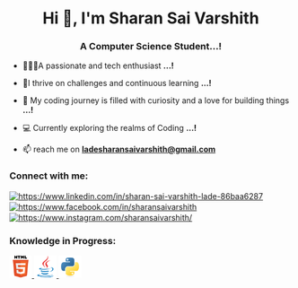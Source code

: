 <h1 align="center">Hi 👋, I'm Sharan Sai Varshith</h1>
<h3 align="center">A Computer Science Student...!</h3>

- 👨🏻‍💻A passionate and tech enthusiast **...!**

- 🎯I thrive on challenges and continuous learning **...!**

- 🔭 My coding journey is filled with curiosity and a love for building things **...!**

- 💻 Currently exploring the realms of Coding **...!**

- 📫 reach me on **ladesharansaivarshith@gmail.com**

<h3 align="left">Connect with me:</h3>
<p align="left">
<a href="https://linkedin.com/in/https://www.linkedin.com/in/sharan-sai-varshith-lade-86baa6287" target="blank"><img align="center" src="https://raw.githubusercontent.com/rahuldkjain/github-profile-readme-generator/master/src/images/icons/Social/linked-in-alt.svg" alt="https://www.linkedin.com/in/sharan-sai-varshith-lade-86baa6287" height="30" width="40" /></a>
<a href="https://fb.com/https://www.facebook.com/in/sharansaivarshith" target="blank"><img align="center" src="https://raw.githubusercontent.com/rahuldkjain/github-profile-readme-generator/master/src/images/icons/Social/facebook.svg" alt="https://www.facebook.com/in/sharansaivarshith" height="30" width="40" /></a>
<a href="https://instagram.com/https://www.instagram.com/sharansaivarshith/" target="blank"><img align="center" src="https://raw.githubusercontent.com/rahuldkjain/github-profile-readme-generator/master/src/images/icons/Social/instagram.svg" alt="https://www.instagram.com/sharansaivarshith/" height="30" width="40" /></a>
</p>

<h3 align="left">Knowledge in Progress:</h3>
<p align="left"> <a href="https://www.w3.org/html/" target="_blank" rel="noreferrer"> <img src="https://raw.githubusercontent.com/devicons/devicon/master/icons/html5/html5-original-wordmark.svg" alt="html5" width="40" height="40"/> </a> <a href="https://www.java.com" target="_blank" rel="noreferrer"> <img src="https://raw.githubusercontent.com/devicons/devicon/master/icons/java/java-original.svg" alt="java" width="40" height="40"/> </a> <a href="https://www.python.org" target="_blank" rel="noreferrer"> <img src="https://raw.githubusercontent.com/devicons/devicon/master/icons/python/python-original.svg" alt="python" width="40" height="40"/> </a> </p>
